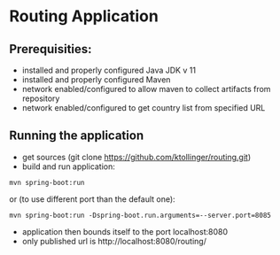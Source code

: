 # Routing Application

## Prerequisities:
- installed and properly configured Java JDK v 11
- installed and properly configured Maven
- network enabled/configured to allow maven to collect artifacts from repository
- network enabled/configured to get country list from specified URL

## Running the application
- get sources (git clone https://github.com/ktollinger/routing.git)
- build and run application:
```
mvn spring-boot:run
```
or (to use different port than the default one):
```
mvn spring-boot:run -Dspring-boot.run.arguments=--server.port=8085
```
- application then bounds itself to the port localhost:8080
- only published url is http://localhost:8080/routing/
